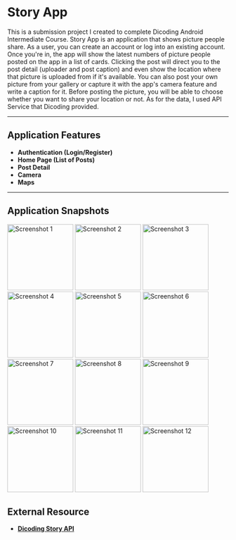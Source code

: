# Story App
This is a submission project I created to complete Dicoding Android Intermediate Course. Story App is an application that shows picture people share. As a user, you can create an account or log into an existing account. Once you're in, the app will show the latest numbers of picture people posted on the app in a list of cards. Clicking the post will direct you to the post detail (uploader and post caption) and even show the location where that picture is uploaded from if it's available. You can also post your own picture from your gallery or capture it with the app's camera feature and write a caption for it. Before posting the picture, you will be able to choose whether you want to share your location or not. As for the data, I used API Service that Dicoding provided.

---

## Application Features
- **Authentication (Login/Register)**
- **Home Page (List of Posts)**
- **Post Detail**
- **Camera**
- **Maps**

---

## Application Snapshots

<img src="https://github.com/axlrxlr/SubmissionStoryApp/assets/125959065/842b056e-6009-4c5f-95ec-b6b1ca94b2b1" width="150" alt="Screenshot 1">
<img src="https://github.com/axlrxlr/SubmissionStoryApp/assets/125959065/6693d550-e7f4-4e54-801a-2b0a27a900f9" width="150" alt="Screenshot 2">
<img src="https://github.com/axlrxlr/SubmissionStoryApp/assets/125959065/e1676f26-bb50-4e21-8f4f-f4616557b395" width="150" alt="Screenshot 3">
<img src="https://github.com/axlrxlr/SubmissionStoryApp/assets/125959065/f7f0e006-193d-4d44-8468-9c3334eff41f" width="150" alt="Screenshot 4">
<img src="https://github.com/axlrxlr/SubmissionStoryApp/assets/125959065/16a5fc20-bd99-43fc-8240-02c1227d8c07" width="150" alt="Screenshot 5">
<img src="https://github.com/axlrxlr/SubmissionStoryApp/assets/125959065/15885e21-a0df-4e7f-a60e-5a6a753a7d9f" width="150" alt="Screenshot 6">
<img src="https://github.com/axlrxlr/SubmissionStoryApp/assets/125959065/59746340-52a8-4399-a8d2-291d444edb88" width="150" alt="Screenshot 7">
<img src="https://github.com/axlrxlr/SubmissionStoryApp/assets/125959065/6fb7286d-bcba-4799-9c31-863cd0c21347" width="150" alt="Screenshot 8">
<img src="https://github.com/axlrxlr/SubmissionStoryApp/assets/125959065/561dc5d1-afba-45e8-9437-a6d183a38104" width="150" alt="Screenshot 9">
<img src="https://github.com/axlrxlr/SubmissionStoryApp/assets/125959065/d0338774-e0bc-41be-b576-95cf2cb667b0" width="150" alt="Screenshot 10">
<img src="https://github.com/axlrxlr/SubmissionStoryApp/assets/125959065/f798a40f-d814-4184-acbf-f4ef03bb4872" width="150" alt="Screenshot 11">
<img src="https://github.com/axlrxlr/SubmissionStoryApp/assets/125959065/446bc8cf-bbd0-4feb-ac5c-a8f54ab73b29" width="150" alt="Screenshot 12">

## External Resource
- **[Dicoding Story API](https://story-api.dicoding.dev/v1/)**
